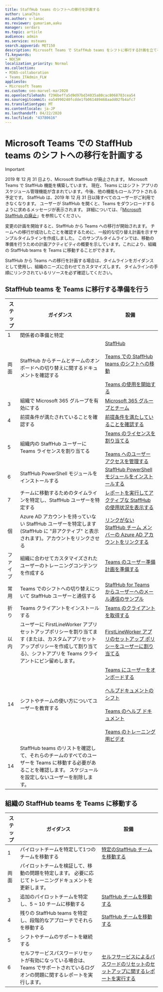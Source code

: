 ```yaml
---
title: StaffHub teams のシフトへの移行を計画する
author: LanaChin
ms.author: v-lanac
ms.reviewer: gumariam,aaku
manager: serdars
ms.topic: article
audience: admin
ms.service: msteams
search.appverid: MET150
description: Microsoft Teams で StaffHub teams をシフトに移行する計画を立てる方法についてのガイダンスを取得します。
f1.keywords:
- NOCSH
localization_priority: Normal
ms.collection:
- M365-collaboration
- Teams_ITAdmin_FLW
appliesto:
- Microsoft Teams
ms.custom: seo-marvel-mar2020
ms.openlocfilehash: f296beffa5d9d97bd34035a80cac8068783cea54
ms.sourcegitcommit: ea54990240fcdde1fb061489468aadd02fb4afc7
ms.translationtype: MT
ms.contentlocale: ja-JP
ms.lasthandoff: 04/22/2020
ms.locfileid: "43780616"
---
```

# <a name="plan-to-move-your-staffhub-teams-to-shifts-in-microsoft-teams"></a>Microsoft Teams での StaffHub teams のシフトへの移行を計画する

> [!IMPORTANT]
> 2019 年 12 月 31 日より、Microsoft StaffHub が廃止されます。 Microsoft Teams で StaffHub 機能を構築しています。 現在、Teams にはシフト アプリのスケジュール管理機能が含まれています。今後、他の機能もロールアウトされる予定です。 StaffHub は、2019 年 12 月 31 日以降すべてのユーザーがご利用できなくなります。 ユーザーが StaffHub を開くと、Teams をダウンロードするように求めるメッセージが表示されます。 詳細については、「[Microsoft StaffHub の廃止](microsoft-staffhub-to-be-retired.md)」を参照してください。 

変更の計画を開始すると、StaffHub から Teams への移行が開始されます。 チームへの移行が成功したことを確認するために、一般的な切り替え計画を示すサンプルタイムラインを作成しました。 このサンプルタイムラインでは、移動の準備を行うための計画アクティビティの概要を示しています。これにより、組織の StaffHub teams を Teams に移動することができます。

StaffHub から Teams への移行を計画する場合は、タイムラインをガイダンスとして使用し、組織のニーズに合わせてカスタマイズします。 タイムラインの手順にリンクされているリソースを必ず確認してください。

## <a name="prepare-to-move-your-staffhub-teams-to-teams"></a>StaffHub teams を Teams に移行する準備を行う

|ステップ |ガイダンス  |設備 |
|---------|---------|---------|
|1    |関係者の準備と特定         |         |
|両面     |StaffHub からチームとチームのオンボードへの切り替えに関するドキュメントを確認する         |[StaffHub](microsoft-staffhub-to-be-retired.md)<br><br>[Teams での StaffHub teams のシフトへの移動](move-staffhub-teams-to-shifts-in-teams.md)<br><br>[Teams の使用を開始する](../../get-started-with-teams-quick-start.md)         |
|3    |組織で Microsoft 365 グループを有効にする        |[Microsoft 365 グループとチーム](../../Office-365-groups.md)      |
|4    |前提条件が満たされていることを確認する         |[前提条件を満たしていることを確認する](move-staffhub-teams-to-shifts-in-teams.md#check-that-prerequisites-are-met)       |
|5   |組織内の StaffHub ユーザーに Teams ライセンスを割り当てる|[Teams のライセンスを割り当てる](move-staffhub-teams-to-shifts-in-teams.md#assign-teams-licenses)<br><br>[Teams へのユーザー アクセスを管理する](../../user-access.md)      |
|6    |StaffHub PowerShell モジュールをインストールする        |[StaffHub PowerShell モジュールをインストールする](install-the-staffhub-powershell-module.md)        |
|7     |チームに移動するためのタイムラインを特定し、StaffHub ユーザーを特定する       |[レポートを実行してアクティブな StaffHub の使用状況を表示する](run-report-to-show-staffhub-usage.md) |
|個     |Azure AD アカウントを持っていない StaffHub ユーザーを特定します (StaffHub に "非アクティブ" と表示されます)。アカウントをリンクさせる     |[リンクがない StaffHub チーム メンバーの Azure AD アカウントをリンクする](move-staffhub-teams-to-shifts-in-teams.md#link-an-azure-ad-account-for-staffhub-team-members-who-dont-have-one)        |
|ファイブ    |組織に合わせてカスタマイズされたユーザーのトレーニングコンテンツを作成する         |[Teams のユーザー準備計画を準備する](../../upgrade-user-readiness.md)     |
|常用    |Teams でのシフトへの切り替えについて StaffHub ユーザーと通信する         |[StaffHub for Teams からユーザーへのメール通信のサンプル](staffhub-to-teams-email-template.md)         |
|折り     |Teams クライアントをインストールする         |[Teams のクライアントを取得する](../../get-clients.md) |
|以内    |ユーザーに FirstLineWorker アプリセットアップポリシーを割り当てます (または、カスタムアプリセットアップポリシーを作成して割り当てる)、シフトアプリを Teams クライアントにピン留めします。  |[FirstLineWorker アプリのセットアップ ポリシーをユーザーに割り当てる](move-staffhub-teams-to-shifts-in-teams.md#assign-the-firstlineworker-app-setup-policy-to-users)         |
|14     |シフトやチームの使い方についてユーザーを教育する         |[Teams にユーザーをオンボードする](move-staffhub-teams-to-shifts-in-teams.md#onboard-users-to-teams)<br><br>[ヘルプドキュメントのシフト](https://support.office.com/article/apps-and-services-cc1fba57-9900-4634-8306-2360a40c665b)<br><br>[Teams のヘルプ ドキュメント](https://support.office.com/teams)<br><br>[Teams のトレーニング用ビデオ](https://support.office.com/article/microsoft-teams-video-training-4f108e54-240b-4351-8084-b1089f0d21d7)       |
|14     |StaffHub teams のリストを確認して、それらのチームのすべてのユーザーを Teams に移動する必要があることを確認します。 スケジュールを設定しないユーザーを削除します。 |         |

## <a name="move-your-organizations-staffhub-teams-to-teams"></a>組織の StaffHub teams を Teams に移動する

|ステップ |ガイダンス |設備  |
|---------|---------|---------|
|1  |パイロットチームを特定して1つのチームを移動する          |[特定のStaffHub チームを移動する](move-staffhub-teams-to-shifts-in-teams.md#move-a-staffhub-team)          |
|両面    |パイロットチームを検証して、移動の問題を特定します。 必要に応じてトレーニングドキュメントを更新します。         |         |
|3     |追加のパイロットチームを特定し、5 ~ 10 チームに移動する         |[StaffHub チームを移動する](move-staffhub-teams-to-shifts-in-teams.md#go-beyond-your-pilot-and-move-all-staffhub-teams)         |
|4     |残りの StaffHub teams を特定し、段階的なアプローチでそれらを移動する         |[StaffHub チームを移動する](move-staffhub-teams-to-shifts-in-teams.md#go-beyond-your-pilot-and-move-all-staffhub-teams)         |
|5     |シフトやチームのサポートを継続する         |         |
|6     |セルフサービスパスワードリセットが有効になっている場合は、Teams でサポートされているログオンの問題に関するレポートを実行します。       |[セルフサービスによるパスワードのリセットのセットアップに関するレポートを実行する](https://docs.microsoft.com/azure/active-directory/authentication/howto-sspr-reporting)        |
